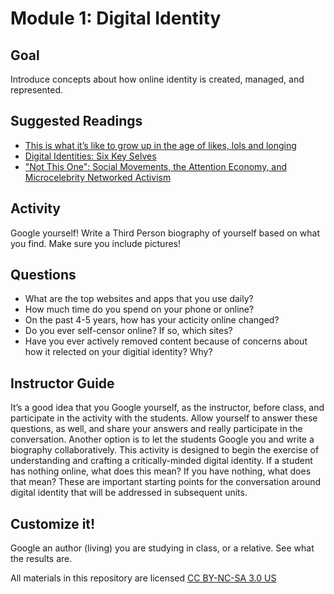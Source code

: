 # Module 1: Digital Identity

## Goal

Introduce concepts about how online identity is created, managed, and represented.

## Suggested Readings

* [This is what it’s like to grow up in the age of likes, lols and longing](http://www.washingtonpost.com/sf/style/wp/2016/05/25/2016/05/25/13-right-now-this-is-what-its-like-to-grow-up-in-the-age-of-likes-lols-and-longing/)
* [Digital Identities: Six Key Selves](http://theory.cribchronicles.com/2012/05/06/digital-identities-six-key-selves/)
* ["Not This One": Social Movements, the Attention Economy, and Microcelebrity Networked Activism](http://www.academia.edu/3136872/_Not_This_One_Social_Movements_the_Attention_Economy_and_Microcelebrity_Networked_Activism)

## Activity

Google yourself! Write a Third Person biography of yourself based on what you find. Make sure you include pictures! 

## Questions

* What are the top websites and apps that you use daily?
* How much time do you spend on your phone or online?
* On the past 4-5 years, how has your acticity online changed?
* Do you ever self-censor online? If so, which sites?
* Have you ever actively removed content because of concerns about how it relected on your digitial identity? Why?

## Instructor Guide

It’s a good idea that you Google yourself, as the instructor, before class, and participate in the activity with the students. Allow yourself to answer these questions, as well, and share your answers and really participate in the conversation. Another option is to let the students Google you and write a biography collaboratively. This activity is designed to begin the exercise of understanding and crafting a critically-minded digital identity. If a student has nothing online, what does this mean? If you have nothing, what does that mean? These are important starting points for the conversation around digital identity that will be addressed in subsequent units.

## Customize it!

Google an author (living) you are studying in class, or a relative. See what the results are.

All materials in this repository are licensed [CC BY-NC-SA 3.0 US](https://creativecommons.org/licenses/by-nc-sa/3.0/us/)
